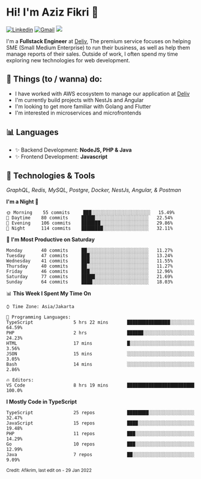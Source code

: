 <!-- Greetings -->
# Hi! I'm Aziz Fikri :bow:

<!-- Social Media -->
[![Linkedin](https://img.shields.io/badge/-afikrim-blue?style=flat&logo=Linkedin&logoColor=white)](https://www.linkedin.com/in/afikrim/)
[![Gmail](https://img.shields.io/badge/-afikrim10@gmail.com-c14438?style=flat&logo=Gmail&logoColor=white)](mailto:afikrim10@gmail.com)
![](https://komarev.com/ghpvc/?username=afikrim&label=Visitor&color=2bbc8a)

<!-- Introduction -->
I'm a **Fullstack Engineer** at [Deliv](https://kios.deliv.id), The premium service focuses on helping SME (Small Medium Enterprise) to run their business, as well as help them manage reports of their sales. Outside of work, I often spend my time exploring new technologies for web development.

## 📃 Things (to / wanna) do:
- I have worked with AWS ecosystem to manage our application at [Deliv](https://kios.deliv.id)
- I'm currently build projects with NestJs and Angular
- I'm looking to get more familiar with Golang and Flutter
- I'm interested in microservices and microfrontends

## 📊 Languages
- ✨ Backend Development: **NodeJS, PHP & Java**
- ✨ Frontend Development: **Javascript**

## 🔧 Technologies & Tools
*GraphQL, Redis, MySQL, Postgre, Docker, NestJs, Angular, & Postman*

<!--START_SECTION:waka-->
**I'm a Night 🦉** 

```text
🌞 Morning    55 commits     ███░░░░░░░░░░░░░░░░░░░░░░   15.49% 
🌆 Daytime    80 commits     █████░░░░░░░░░░░░░░░░░░░░   22.54% 
🌃 Evening    106 commits    ███████░░░░░░░░░░░░░░░░░░   29.86% 
🌙 Night      114 commits    ████████░░░░░░░░░░░░░░░░░   32.11%

```
📅 **I'm Most Productive on Saturday** 

```text
Monday       40 commits     ██░░░░░░░░░░░░░░░░░░░░░░░   11.27% 
Tuesday      47 commits     ███░░░░░░░░░░░░░░░░░░░░░░   13.24% 
Wednesday    41 commits     ███░░░░░░░░░░░░░░░░░░░░░░   11.55% 
Thursday     40 commits     ██░░░░░░░░░░░░░░░░░░░░░░░   11.27% 
Friday       46 commits     ███░░░░░░░░░░░░░░░░░░░░░░   12.96% 
Saturday     77 commits     █████░░░░░░░░░░░░░░░░░░░░   21.69% 
Sunday       64 commits     ████░░░░░░░░░░░░░░░░░░░░░   18.03%

```


📊 **This Week I Spent My Time On** 

```text
⌚︎ Time Zone: Asia/Jakarta

💬 Programming Languages: 
TypeScript               5 hrs 22 mins       ████████████████░░░░░░░░░   64.59% 
PHP                      2 hrs               ██████░░░░░░░░░░░░░░░░░░░   24.23% 
HTML                     17 mins             █░░░░░░░░░░░░░░░░░░░░░░░░   3.56% 
JSON                     15 mins             ░░░░░░░░░░░░░░░░░░░░░░░░░   3.05% 
Bash                     14 mins             ░░░░░░░░░░░░░░░░░░░░░░░░░   2.86%

🔥 Editors: 
VS Code                  8 hrs 19 mins       █████████████████████████   100.0%

```

**I Mostly Code in TypeScript** 

```text
TypeScript               25 repos            ████████░░░░░░░░░░░░░░░░░   32.47% 
JavaScript               15 repos            ████░░░░░░░░░░░░░░░░░░░░░   19.48% 
PHP                      11 repos            ███░░░░░░░░░░░░░░░░░░░░░░   14.29% 
Go                       10 repos            ███░░░░░░░░░░░░░░░░░░░░░░   12.99% 
Java                     7 repos             ██░░░░░░░░░░░░░░░░░░░░░░░   9.09%

```



<!--END_SECTION:waka-->

<sub>Credit: Afikrim, last edit on - 29 Jan 2022</sub>
